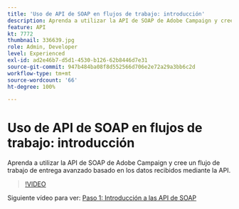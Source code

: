 ```yaml
---
title: 'Uso de API de SOAP en flujos de trabajo: introducción'
description: Aprenda a utilizar la API de SOAP de Adobe Campaign y cree un flujo de trabajo de entrega avanzado basado en los datos recibidos mediante la API.
feature: API
kt: 7772
thumbnail: 336639.jpg
role: Admin, Developer
level: Experienced
exl-id: ad2e46b7-d5d1-4530-b126-62b8446d7e31
source-git-commit: 947b484ba08f8d552566d706e2e72a29a3bb6c2d
workflow-type: tm+mt
source-wordcount: '66'
ht-degree: 100%

---
```


# Uso de API de SOAP en flujos de trabajo: introducción

Aprenda a utilizar la API de SOAP de Adobe Campaign y cree un flujo de trabajo de entrega avanzado basado en los datos recibidos mediante la API.

>[!VIDEO](https://video.tv.adobe.com/v/336639?quality=12)

Siguiente vídeo para ver: [Paso 1: Introducción a las API de SOAP](/help/tutorial-use-soap-apis/get-started-with-soap-apis.md)

